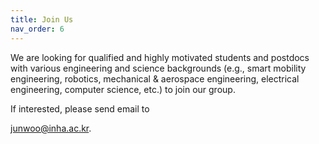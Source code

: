 ```yaml
---
title: Join Us
nav_order: 6
---
```


We are looking for qualified and highly motivated students and postdocs with various engineering and science backgrounds (e.g., smart mobility engineering, robotics, mechanical & aerospace engineering, electrical engineering, computer science, etc.) to join our group. 

If interested, please send email to 

junwoo@inha.ac.kr.
